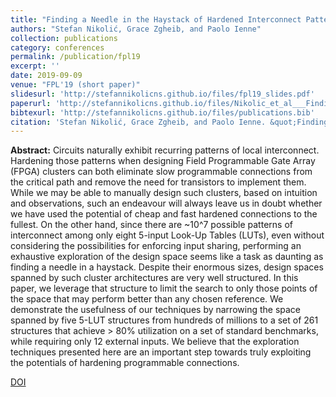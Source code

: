 ```yaml
---
title: "Finding a Needle in the Haystack of Hardened Interconnect Patterns"
authors: "Stefan Nikolić, Grace Zgheib, and Paolo Ienne"
collection: publications
category: conferences 
permalink: /publication/fpl19
excerpt: ''
date: 2019-09-09
venue: "FPL'19 (short paper)"
slidesurl: 'http://stefannikolicns.github.io/files/fpl19_slides.pdf'
paperurl: 'http://stefannikolicns.github.io/files/Nikolic_et_al___Finding_a_Needle_in_the_Haystack_of_Hardened_Interconnect_Patterns___2019.pdf'
bibtexurl: 'http://stefannikolicns.github.io/files/publications.bib'
citation: 'Stefan Nikolić, Grace Zgheib, and Paolo Ienne. &quot;Finding a Needle in the Haystack of Hardened Interconnect Patterns&quot;. In: 2019 29th International Conference on Field Programmable Logic and Applications (FPL). Barcelona, Spain, Sept. 2019, pp. 31–37'
---
```


**Abstract:** Circuits naturally exhibit recurring patterns of local interconnect. Hardening those patterns when designing Field Programmable Gate Array (FPGA) clusters can both eliminate slow programmable connections from the critical path and remove the need for transistors to implement them. While we may be able to manually design such clusters, based on intuition and observations, such an endeavour will always leave us in doubt whether we have used the potential of cheap and fast hardened connections to the fullest. On the other hand, since there are ~10^7 possible patterns of interconnect among only eight 5-input Look-Up Tables (LUTs), even without considering the possibilities for enforcing input sharing, performing an exhaustive exploration of the design space seems like a task as daunting as finding a needle in a haystack. Despite their enormous sizes, design spaces spanned by such cluster architectures are very well structured. In this paper, we leverage that structure to limit the search to only those points of the space that may perform better than any chosen reference. We demonstrate the usefulness of our techniques by narrowing the space spanned by five 5-LUT structures from hundreds of millions to a set of 261 structures that achieve > 80% utilization on a set of standard benchmarks, while requiring only 12 external inputs. We believe that the exploration techniques presented here are an important step towards truly exploiting the potentials of hardening programmable connections. 

[DOI](https://doi.org/10.1109/FPL.2019.00015)
